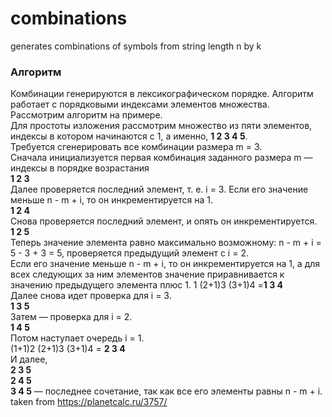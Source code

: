 # combinations
generates combinations of symbols from string length n by k  
### Алгоритм  
Комбинации генерируются в лексикографическом порядке. Алгоритм работает с порядковыми индексами элементов множества.  
Рассмотрим алгоритм на примере.  
Для простоты изложения рассмотрим множество из пяти элементов, индексы в котором начинаются с 1, а именно, **1 2 3 4 5**.    
Требуется сгенерировать все комбинации размера m = 3.  
Сначала инициализуется первая комбинация заданного размера m — индексы в порядке возрастания  
**1 2 3**  
Далее проверяется последний элемент, т. е. i = 3. Если его значение меньше n - m + i, то он инкрементируется на 1.  
**1 2 4**  
Снова проверяется последний элемент, и опять он инкрементируется.  
**1 2 5**  
Теперь значение элемента равно максимально возможному: n - m + i = 5 - 3 + 3 = 5, проверяется предыдущий элемент с i = 2.  
Если его значение меньше n - m + i, то он инкрементируется на 1, а для всех следующих за ним элементов значение приравнивается к значению предыдущего элемента плюс 1.
1 (2+1)3 (3+1)4 =**1 3 4**  
Далее снова идет проверка для i = 3.  
**1 3 5**  
Затем — проверка для i = 2.  
**1 4 5**  
Потом наступает очередь i = 1.  
(1+1)2 (2+1)3 (3+1)4 = **2 3 4**  
И далее,  
**2 3 5**    
**2 4 5**    
**3 4 5** — последнее сочетание, так как все его элементы равны n - m + i.  
taken from https://planetcalc.ru/3757/
